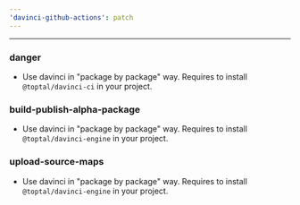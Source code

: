 ```yaml
---
'davinci-github-actions': patch
---
```


---

### danger
- Use davinci in "package by package" way. Requires to install `@toptal/davinci-ci` in your project.

### build-publish-alpha-package
- Use davinci in "package by package" way. Requires to install `@toptal/davinci-engine` in your project.

### upload-source-maps
- Use davinci in "package by package" way. Requires to install `@toptal/davinci-engine` in your project.

